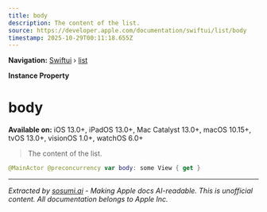```yaml
---
title: body
description: The content of the list.
source: https://developer.apple.com/documentation/swiftui/list/body
timestamp: 2025-10-29T00:11:18.655Z
---
```


**Navigation:** [Swiftui](/documentation/swiftui) › [list](/documentation/swiftui/list)

**Instance Property**

# body

**Available on:** iOS 13.0+, iPadOS 13.0+, Mac Catalyst 13.0+, macOS 10.15+, tvOS 13.0+, visionOS 1.0+, watchOS 6.0+

> The content of the list.

```swift
@MainActor @preconcurrency var body: some View { get }
```

---

*Extracted by [sosumi.ai](https://sosumi.ai) - Making Apple docs AI-readable.*
*This is unofficial content. All documentation belongs to Apple Inc.*
